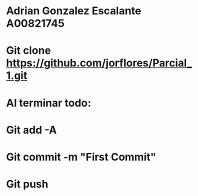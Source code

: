 # Adrian Gonzalez Escalante A00821745
# Git clone https://github.com/jorflores/Parcial_1.git
# Al terminar todo:
# Git add -A
# Git commit -m "First Commit"
# Git push

